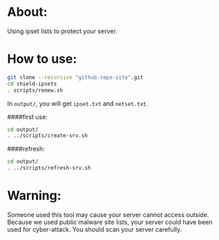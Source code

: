 # About:

Using ipset lists to protect your server.

# How to use:

```bash
git clone --recursive "github-repo-site".git
cd shield-ipsets
. scripts/renew.sh
```
In `output/`, you will get `ipset.txt` and `netset.txt`.

####first use:
```bash
cd output/
. ../scripts/create-srv.sh
```

####refresh:
```bash
cd output/
. ../scripts/refresh-srv.sh
```

# Warning:
Someone used this tool may cause your server cannot access outside.
Because we used public malware site lists, your server could have been used for cyber-attack.
You should scan your server carefully.

